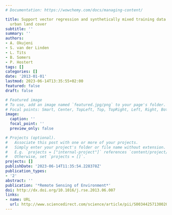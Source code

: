 ```yaml
---
# Documentation: https://wowchemy.com/docs/managing-content/

title: Support vector regression and synthetically mixed training data for quantifying
  urban land cover
subtitle: ''
summary: ''
authors:
- A. Okujeni
- S. van der Linden
- L. Tits
- B. Somers
- P. Hostert
tags: []
categories: []
date: '2013-01-01'
lastmod: 2023-06-14T13:35:55+02:00
featured: false
draft: false

# Featured image
# To use, add an image named `featured.jpg/png` to your page's folder.
# Focal points: Smart, Center, TopLeft, Top, TopRight, Left, Right, BottomLeft, Bottom, BottomRight.
image:
  caption: ''
  focal_point: ''
  preview_only: false

# Projects (optional).
#   Associate this post with one or more of your projects.
#   Simply enter your project's folder or file name without extension.
#   E.g. `projects = ["internal-project"]` references `content/project/deep-learning/index.md`.
#   Otherwise, set `projects = []`.
projects: []
publishDate: '2023-06-14T11:35:54.228378Z'
publication_types:
- '2'
abstract: ''
publication: '*Remote Sensing of Environment*'
doi: http://dx.doi.org/10.1016/j.rse.2013.06.007
links:
- name: URL
  url: http://www.sciencedirect.com/science/article/pii/S0034425713002009
---
```

